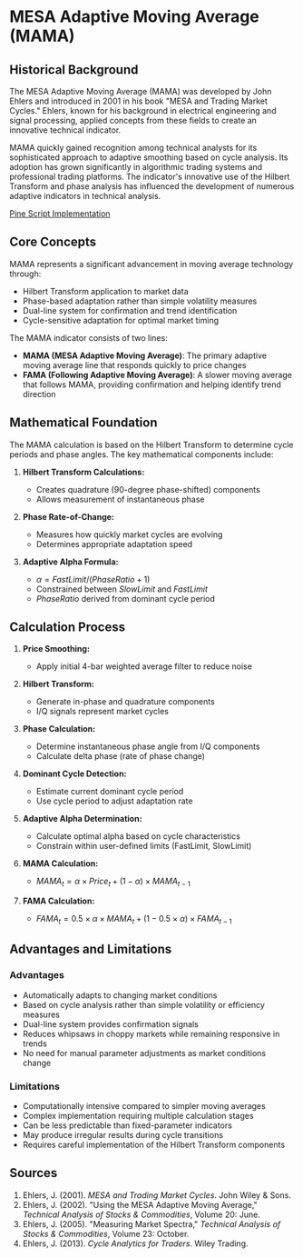 # MESA Adaptive Moving Average (MAMA)

## Historical Background

The MESA Adaptive Moving Average (MAMA) was developed by John Ehlers and introduced in 2001 in his book "MESA and Trading Market Cycles." Ehlers, known for his background in electrical engineering and signal processing, applied concepts from these fields to create an innovative technical indicator.

MAMA quickly gained recognition among technical analysts for its sophisticated approach to adaptive smoothing based on cycle analysis. Its adoption has grown significantly in algorithmic trading systems and professional trading platforms. The indicator's innovative use of the Hilbert Transform and phase analysis has influenced the development of numerous adaptive indicators in technical analysis.

[Pine Script Implementation](https://github.com/mihakralj/pinescript/blob/main/indicators/trends_IIR/mama.pine)

## Core Concepts

MAMA represents a significant advancement in moving average technology through:

- Hilbert Transform application to market data
- Phase-based adaptation rather than simple volatility measures
- Dual-line system for confirmation and trend identification
- Cycle-sensitive adaptation for optimal market timing

The MAMA indicator consists of two lines:

- **MAMA (MESA Adaptive Moving Average)**: The primary adaptive moving average line that responds quickly to price changes
- **FAMA (Following Adaptive Moving Average)**: A slower moving average that follows MAMA, providing confirmation and helping identify trend direction

## Mathematical Foundation

The MAMA calculation is based on the Hilbert Transform to determine cycle periods and phase angles. The key mathematical components include:

1. **Hilbert Transform Calculations:**
   - Creates quadrature (90-degree phase-shifted) components
   - Allows measurement of instantaneous phase

2. **Phase Rate-of-Change:**
   - Measures how quickly market cycles are evolving
   - Determines appropriate adaptation speed

3. **Adaptive Alpha Formula:**
   - $\alpha = FastLimit / (PhaseRatio + 1)$
   - Constrained between $SlowLimit$ and $FastLimit$
   - $PhaseRatio$ derived from dominant cycle period

## Calculation Process

1. **Price Smoothing:**
   - Apply initial 4-bar weighted average filter to reduce noise

2. **Hilbert Transform:**
   - Generate in-phase and quadrature components
   - I/Q signals represent market cycles

3. **Phase Calculation:**
   - Determine instantaneous phase angle from I/Q components
   - Calculate delta phase (rate of phase change)

4. **Dominant Cycle Detection:**
   - Estimate current dominant cycle period
   - Use cycle period to adjust adaptation rate

5. **Adaptive Alpha Determination:**
   - Calculate optimal alpha based on cycle characteristics
   - Constrain within user-defined limits (FastLimit, SlowLimit)

6. **MAMA Calculation:**
   - $MAMA_t = \alpha \times Price_t + (1 - \alpha) \times MAMA_{t-1}$

7. **FAMA Calculation:**
   - $FAMA_t = 0.5 \times \alpha \times MAMA_t + (1 - 0.5 \times \alpha) \times FAMA_{t-1}$

## Advantages and Limitations

### Advantages
- Automatically adapts to changing market conditions
- Based on cycle analysis rather than simple volatility or efficiency measures
- Dual-line system provides confirmation signals
- Reduces whipsaws in choppy markets while remaining responsive in trends
- No need for manual parameter adjustments as market conditions change

### Limitations
- Computationally intensive compared to simpler moving averages
- Complex implementation requiring multiple calculation stages
- Can be less predictable than fixed-parameter indicators
- May produce irregular results during cycle transitions
- Requires careful implementation of the Hilbert Transform components

## Sources

1. Ehlers, J. (2001). *MESA and Trading Market Cycles*. John Wiley & Sons.
2. Ehlers, J. (2002). "Using the MESA Adaptive Moving Average," *Technical Analysis of Stocks & Commodities*, Volume 20: June.
3. Ehlers, J. (2005). "Measuring Market Spectra," *Technical Analysis of Stocks & Commodities*, Volume 23: October.
4. Ehlers, J. (2013). *Cycle Analytics for Traders*. Wiley Trading.
